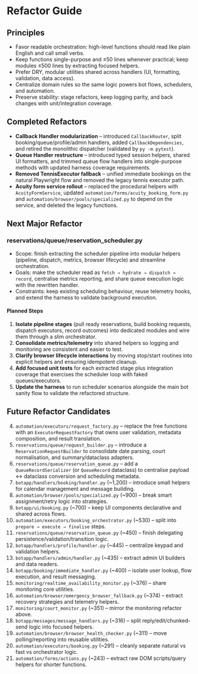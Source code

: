 # Refactor Guide

## Principles
- Favor readable orchestration: high-level functions should read like plain English and call small verbs.
- Keep functions single-purpose and ≤50 lines whenever practical; keep modules ≤500 lines by extracting focused helpers.
- Prefer DRY, modular utilities shared across handlers (UI, formatting, validation, data access).
- Centralize domain rules so the same logic powers bot flows, schedulers, and automation.
- Preserve stability: stage refactors, keep logging parity, and back changes with unit/integration coverage.

## Completed Refactors

- **Callback Handler modularization** – introduced `CallbackRouter`, split booking/queue/profile/admin handlers, added `CallbackDependencies`, and retired the monolithic dispatcher (validated by `py -m pytest`).
- **Queue Handler restructure** – introduced typed session helpers, shared UI formatters, and trimmed queue flow handlers into single-purpose methods with updated harness coverage requirements.
- **Removed TennisExecutor fallback** – unified immediate bookings on the natural Playwright flow and removed the legacy tennis executor path.
- **Acuity form service rollout** – replaced the procedural helpers with `AcuityFormService`, updated `automation/forms/acuity_booking_form.py` and `automation/browser/pools/specialized.py` to depend on the service, and deleted the legacy functions.

## Next Major Refactor

### reservations/queue/reservation_scheduler.py
- Scope: finish extracting the scheduler pipeline into modular helpers (pipeline, dispatch, metrics, browser lifecycle) and streamline orchestration.
- Goals: make the scheduler read as `fetch → hydrate → dispatch → record`, centralise metrics reporting, and share queue execution logic with the rewritten handler.
- Constraints: keep existing scheduling behaviour, reuse telemetry hooks, and extend the harness to validate background execution.

#### Planned Steps
1. **Isolate pipeline stages** (pull ready reservations, build booking requests, dispatch executors, record outcomes) into dedicated modules and wire them through a slim orchestrator.
2. **Consolidate metrics/telemetry** into shared helpers so logging and monitoring are consistent and easier to test.
3. **Clarify browser lifecycle interactions** by moving stop/start routines into explicit helpers and ensuring idempotent cleanup.
4. **Add focused unit tests** for each extracted stage plus integration coverage that exercises the scheduler loop with faked queues/executors.
5. **Update the harness** to run scheduler scenarios alongside the main bot sanity flow to validate the refactored structure.

## Future Refactor Candidates

4. `automation/executors/request_factory.py` – replace the free functions with an `ExecutorRequestFactory` that owns user validation, metadata composition, and result translation.
5. `reservations/queue/request_builder.py` – introduce a `ReservationRequestBuilder` to consolidate date parsing, court normalisation, and summary/dataclass adapters.
6. `reservations/queue/reservation_queue.py` – add a `QueueRecordSerializer` (or `QueueRecord` dataclass) to centralise payload ↔ dataclass conversion and scheduling metadata.
1. `botapp/handlers/booking/handler.py` (~1,200) – introduce small helpers for calendar management and message building.
2. `automation/browser/pools/specialized.py` (~900) – break smart assignment/retry logic into strategies.
3. `botapp/ui/booking.py` (~700) – keep UI components declarative and shared across flows.
4. `automation/executors/booking_orchestrator.py` (~530) – split into `prepare → execute → finalise` steps.
5. `reservations/queue/reservation_queue.py` (~450) – finish delegating persistence/validation/transition logic.
6. `botapp/handlers/profile/handler.py` (~445) – centralize keypad and validation helpers.
7. `botapp/handlers/admin/handler.py` (~435) – extract admin UI builders and data readers.
8. `botapp/booking/immediate_handler.py` (~400) – isolate user lookup, flow execution, and result messaging.
9. `monitoring/realtime_availability_monitor.py` (~376) – share monitoring core utilities.
10. `automation/browser/emergency_browser_fallback.py` (~374) – extract recovery strategies and telemetry helpers.
11. `monitoring/court_monitor.py` (~351) – mirror the monitoring refactor above.
12. `botapp/messages/message_handlers.py` (~316) – split reply/edit/chunked-send logic into focused helpers.
13. `automation/browser/browser_health_checker.py` (~311) – move polling/reporting into reusable utilities.
14. `automation/executors/booking.py` (~291) – cleanly separate natural vs fast vs orchestrator logic.
15. `automation/forms/actions.py` (~243) – extract raw DOM scripts/query helpers for shorter functions.
